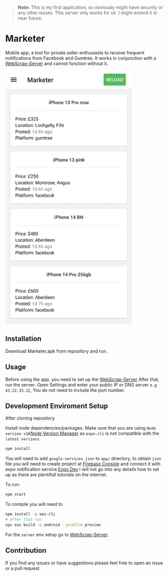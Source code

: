 > **Note:** This is my first application, so obviously might have security or any other issues.
> This server only works for uk. I might extend it in near future.
# Marketer
Mobile app, a tool for private seller enthusiasts to receive frequent notifications from Facebook and Gumtree. It works in conjunction with a [WebScrap-Server](https://github.com/Stipecim/WScrap-Marketer) and cannot function without it.

<img src="./assets/marketerappscreenshot.jpg" alt="Marketer" width="400" height="800">

## Installation
Download Marketer.apk from repository and run.

## Usage
Before using the app, you need to set up the [WebScrap-Server](https://github.com/Stipecim/WScrap-Marketer) After that, run the server.
Open Settings and enter your public IP or DNS server `e.g 43.22.33.12`, You do not need to include the port number.


## Development Enviroment Setup
After cloning repository

Install node dependencies/packages. Make sure that you are using `Node version v16`[Node Version Manager](https://github.com/nvm-sh/nvm) as `expo-cli` is not compatible with the `latest versions` 

```sh
npm install
```

You will need to add `google-services.json` to `app/` directory, to obtain `json` file you will need to create project at [Firebase Console](https://console.firebase.google.com/) 
and connect it with expo notification service [Expo Dev](https://expo.dev/) I will not go into any details how to set up as there are plentifull tutorials on the internet.

To run:
```sh
npm start
```

To compile you will need to 
```sh
npm install -g eas-cli
# after that run
npx eas build -p android --profile preview
```

For the `server` env setup go to [WebScrap-Server](https://github.com/Stipecim/WScrap-Marketer).

## Contribution 
If you find any issues or have suggestions please feel free to open an issue or a pull request.
